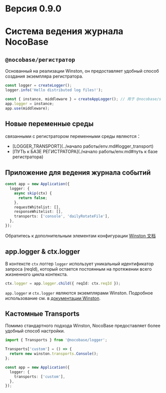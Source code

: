 # Версия 0.9.0
# Cистема ведения журнала NocoBase

## `@nocobase/регистратор`

Основанный на реализации Winston, он предоставляет удобный способ создания экземпляра регистратора.

```ts
const logger = createLogger();
logger.info('Hello distributed log files!');

const { instance, middleware } = createAppLogger(); // 用于 @nocobase/server
app.logger = instance;
app.use(middleware);
```

## Новые переменные среды

связанными с регистратором переменными среды являются：

- [LOGGER_TRANSPORT](../начало работы/env.md#logger_transport)
- [ПУТЬ к БАЗЕ РЕГИСТРАТОРА](./начало работы/env.md#путь к базе регистратора)

## Приложение для ведения журнала событий 

```ts
const app = new Application({
  logger: {
    async skip(ctx) {
      return false;
    },
    requestWhitelist: [],
    responseWhitelist: [],
    transports: ['console', 'dailyRotateFile'],
  },
});
```

Обратитесь к дополнительным элементам конфигурации [Winston 文档](https://github.com/winstonjs/winston#table-of-contents)

## app.logger & ctx.logger

В контексте `ctx` логгер `logger` использует уникальный идентификатор запроса (reqId), который остается постоянным на протяжении всего жизненного цикла контекста.

```ts
ctx.logger = app.logger.child({ reqId: ctx.reqId });
```

`app.logger` и `ctx.logger` являются экземплярами Winston. Подробное использование см. в [документации Winston](https://github.com/winstonjs/winston#table-of-contents).

## Кастомные Transports

Помимо стандартного подхода Winston, NocoBase предоставляет более удобный способ настройки.

```ts
import { Transports } from '@nocobase/logger';

Transports['custom'] = () => {
  return new winston.transports.Console();
};

const app = new Application({
  logger: {
    transports: ['custom'],
  },
});
```
